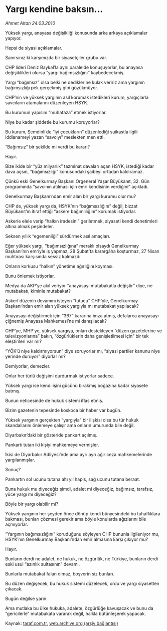 # Yargı kendine baksın...

*Ahmet Altan 24.03.2010*

<div class="yazi"><p>Yüksek yargı, anayasa değişikliği konusunda arka arkaya açıklamalar yapıyor.</p>
<p>Hepsi de siyasi açıklamalar.</p>
<p>Sanırsınız ki karşımızda bir siyasetçiler grubu var.</p>
<p>CHP lideri Deniz Baykal’la aynı paralelde konuşuyorlar, bu anayasa değişiklikleri olursa “yargı bağımsızlığını” kaybedecekmiş.</p>
<p>Yargı “bağımsız” olsa belki ne dediklerine kulak veririz ama yargının bağımsızlığı pek gerçekmiş gibi gözükmüyor.</p>
<p>CHP’nin ve yüksek yargının asıl korumak istedikleri kurum, yargıçlarla savcıların atamalarını düzenleyen HSYK.</p>
<p>Bu kurumun yapısını “muhafaza” etmek istiyorlar.</p>
<p>Niye bu kadar şiddetle bu kurumu koruyorlar?</p>
<p>Bu kurum, Şemdinli’de “iyi çocukların” düzenlediği suikastla ilgili iddianameyi yazan “savcıyı” meslekten men etti.</p>
<p>“Bağımsız” bir şekilde mi verdi bu kararı?</p>
<p>Hayır.</p>
<p>Bize ikide bir “yüz milyarlık” tazminat davaları açan HSYK, istediği kadar dava açsın, “bağımsızlığı” konusundaki şaibeyi ortadan kaldıramaz.</p>
<p>Çünkü eski Genelkurmay Başkanı Orgeneral Yaşar Büyükanıt, 32. Gün programında “savcının atılması için emri kendisinin verdiğini” açıkladı.</p>
<p>Genelkurmay Başkanı’ndan emir alan bir yargı kurumu olur mu?</p>
<p>CHP de, yüksek yargı da, HSYK’nın “bağımsızlığını” değil, bizzat Büyükanıt’ın itiraf ettiği “askere bağımlılığını” korumak istiyorlar.</p>
<p>Askerle elele verip “halkın iradesini” geriletmek, siyaseti kendi denetimleri altına almak peşindeler.</p>
<p>Seksen yıllık “egemenliği” sürdürmek asıl amaçları.</p>
<p>Eğer yüksek yargı, “bağımsızlığına” meraklı olsaydı Genelkurmay Başkanı’nın emriyle iş yapmaz, 28 Şubat’ta karargâha koşturmaz, 27 Nisan muhtırası karşısında sessiz kalmazdı.</p>
<p>Onların korkusu “halkın” yönetime ağırlığını koyması.</p>
<p>Bunu önlemek istiyorlar.</p>
<p>Medya da AKP’ye akıl veriyor “anayasayı mutabakatla değiştir” diye, ne mutabakatı, kiminle mutabakat?</p>
<p>Askerî düzenin devamını isteyen “tutucu” CHP’yle, Genelkurmay Başkanı’ndan emir alan yüksek yargıyla mı mutabakat yapılacak?</p>
<p>Anayasayı değiştirmek için “367” kararına imza atmış, defalarca anayasayı çiğnemiş Anayasa Mahkemesi’ne mi danışılacak?</p>
<p>CHP’ye, MHP’ye, yüksek yargıya, onları destekleyen “düzen gazetelerine ve televizyonlarına” bakın, “özgürlüklerin daha genişletilmesi için” bir tek eleştirileri var mı?</p>
<p>“YÖK’ü niye kaldırmıyorsun” diye soruyorlar mı, “siyasi partiler kanunu niye yerinde duruyor” diyorlar mı?</p>
<p>Demiyorlar, demezler.</p>
<p>Onlar her türlü değişimi durdurmak istiyorlar sadece.</p>
<p>Yüksek yargı ise kendi işini gücünü bırakmış boğazına kadar siyasete batmış.</p>
<p>Bunun neticesinde de hukuk sistemi iflas etmiş.</p>
<p>Bizim gazetenin tepesinde koskoca bir haber var bugün.</p>
<p>Yüksek yargının gerçekten “yargıyla” bir ilişkisi olsa bu tür hukuk skandallarını önlemeye çalışır ama onların umurunda bile değil.</p>
<p>Diyarbakır’daki bir gösteride pankart açılmış.</p>
<p>Pankartı tutan iki kişiyi mahkemeye vermişler.</p>
<p>İkisi de Diyarbakır Adliyesi’nde ama ayrı ayrı ağır ceza mahkemelerinde yargılanmışlar.</p>
<p>Sonuç?</p>
<p>Pankartın sol ucunu tutana altı yıl hapis, sağ ucunu tutana beraat.</p>
<p>Buna hukuk mu diyeceğiz şimdi, adalet mi diyeceğiz, bağımsız, tarafsız, yüce yargı mı diyeceğiz?</p>
<p>Böyle bir yargı olabilir mi?</p>
<p>Yüksek yargının her şeyden önce dönüp kendi bünyesindeki bu tuhaflıklara bakması, bunları çözmesi gerekir ama böyle konularda ağızlarını bile açmıyorlar.</p>
<p>“Yargının bağımsızlığını” koruduğunu söyleyen CHP bununla ilgileniyor mu, HSYK’nın Genelkurmay Başkanı’ndan emir almasına karşı çıkıyor mu?</p>
<p>Hayır.</p>
<p>Bunların derdi ne adalet, ne hukuk, ne özgürlük, ne Türkiye, bunların derdi eski usul “azınlık sultasının” devamı.</p>
<p>Bunlarla mutabakat falan olmaz, boşverin siz bunları.</p>
<p>Bu düzen değişecek, bu hukuk sistemi düzelecek, ordu ve yargı siyasetten çıkacak.</p>
<p>Bugün değilse yarın.</p>
<p>Ama mutlaka bu ülke hukuka, adalete, özgürlüğe kavuşacak ve bunu da “gericilerle” mutabakata vararak değil, halkla bütünleşerek yapacak.</p></div>

Kaynak: [taraf.com.tr](http://www.taraf.com.tr:80/makale/10587.htm), [web.archive.org (arşiv bağlantısı)](http://web.archive.org/web/20100327065802/http://www.taraf.com.tr:80/makale/10587.htm)
